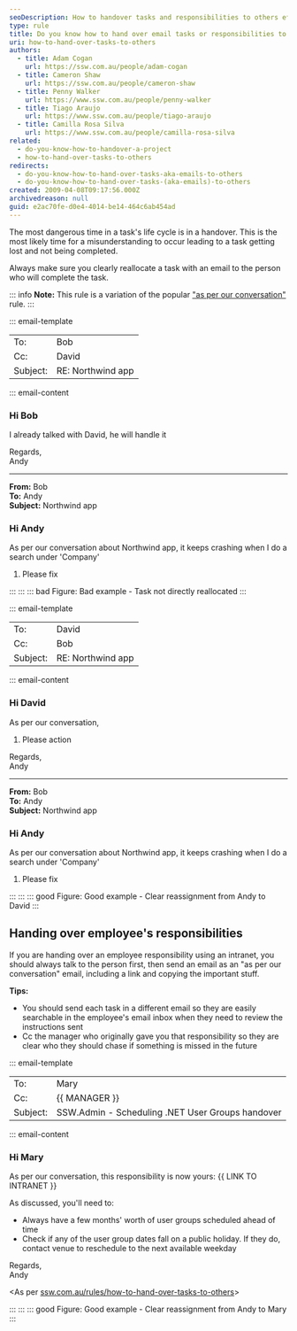 ```yaml
---
seoDescription: How to handover tasks and responsibilities to others effectively, ensuring a smooth transition and minimizing misunderstandings.
type: rule
title: Do you know how to hand over email tasks or responsibilities to others?
uri: how-to-hand-over-tasks-to-others
authors:
  - title: Adam Cogan
    url: https://ssw.com.au/people/adam-cogan
  - title: Cameron Shaw
    url: https://ssw.com.au/people/cameron-shaw
  - title: Penny Walker
    url: https://www.ssw.com.au/people/penny-walker
  - title: Tiago Araujo
    url: https://www.ssw.com.au/people/tiago-araujo
  - title: Camilla Rosa Silva
    url: https://www.ssw.com.au/people/camilla-rosa-silva
related:
  - do-you-know-how-to-handover-a-project
  - how-to-hand-over-tasks-to-others
redirects:
  - do-you-know-how-to-hand-over-tasks-aka-emails-to-others
  - do-you-know-how-to-hand-over-tasks-(aka-emails)-to-others
created: 2009-04-08T09:17:56.000Z
archivedreason: null
guid: e2ac70fe-d0e4-4014-be14-464c6ab454ad
---
```


The most dangerous time in a task's life cycle is in a handover. This is the most likely time for a misunderstanding to occur leading to a task getting lost and not being completed.

Always make sure you clearly reallocate a task with an email to the person who will complete the task.

<!--endintro-->

::: info
**Note:** This rule is a variation of the popular ["as per our conversation"](/as-per-our-conversation-emails) rule.
:::

::: email-template

| | |
| -------- | --- |
| To: | Bob |
| Cc: | David |
| Subject: | RE: Northwind app |
::: email-content

### Hi Bob

I already talked with David, he will handle it

Regards,\
Andy

---

**From:** Bob\
**To:** Andy\
**Subject:** Northwind app

### Hi Andy

As per our conversation about Northwind app, it keeps crashing when I do a search under 'Company'

1. Please fix

:::
:::
::: bad
Figure: Bad example - Task not directly reallocated
:::

::: email-template

| | |
| -------- | --- |
| To: | David |
| Cc: | Bob |
| Subject: | RE: Northwind app |
::: email-content

### Hi David

As per our conversation,

1. Please action

Regards,\
Andy

---

**From:** Bob\
**To:** Andy\
**Subject:** Northwind app  

### Hi Andy

As per our conversation about Northwind app, it keeps crashing when I do a search under 'Company'

1. Please fix

:::
:::
::: good
Figure: Good example - Clear reassignment from Andy to David
:::

## Handing over employee's responsibilities

If you are handing over an employee responsibility using an intranet, you should always talk to the person first, then send an email as an "as per our conversation" email, including a link and copying the important stuff.

**Tips:**

* You should send each task in a different email so they are easily searchable in the employee's email inbox when they need to review the instructions sent
* Cc the manager who originally gave you that responsibility so they are clear who they should chase if something is missed in the future

::: email-template

| | |
| -------- | --- |
| To: | Mary |
| Cc: | {{ MANAGER }} |
| Subject: | SSW.Admin - Scheduling .NET User Groups handover |
::: email-content

### Hi Mary

As per our conversation, this responsibility is now yours: {{ LINK TO INTRANET }}

As discussed, you'll need to:

* Always have a few months' worth of user groups scheduled ahead of time
* Check if any of the user group dates fall on a public holiday. If they do, contact venue to reschedule to the next available weekday

Regards,\
Andy

\<As per [ssw.com.au/rules/how-to-hand-over-tasks-to-others](/how-to-hand-over-tasks-to-others)\>

:::
:::
::: good
Figure: Good example - Clear reassignment from Andy to Mary
:::

